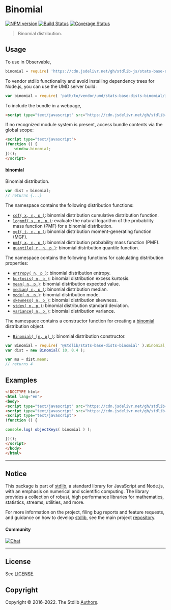<!--

@license Apache-2.0

Copyright (c) 2018 The Stdlib Authors.

Licensed under the Apache License, Version 2.0 (the "License");
you may not use this file except in compliance with the License.
You may obtain a copy of the License at

   http://www.apache.org/licenses/LICENSE-2.0

Unless required by applicable law or agreed to in writing, software
distributed under the License is distributed on an "AS IS" BASIS,
WITHOUT WARRANTIES OR CONDITIONS OF ANY KIND, either express or implied.
See the License for the specific language governing permissions and
limitations under the License.

-->

# Binomial

[![NPM version][npm-image]][npm-url] [![Build Status][test-image]][test-url] [![Coverage Status][coverage-image]][coverage-url] <!-- [![dependencies][dependencies-image]][dependencies-url] -->

> Binomial distribution.



<section class="usage">

## Usage

To use in Observable,

```javascript
binomial = require( 'https://cdn.jsdelivr.net/gh/stdlib-js/stats-base-dists-binomial@umd/browser.js' )
```

To vendor stdlib functionality and avoid installing dependency trees for Node.js, you can use the UMD server build:

```javascript
var binomial = require( 'path/to/vendor/umd/stats-base-dists-binomial/index.js' )
```

To include the bundle in a webpage,

```html
<script type="text/javascript" src="https://cdn.jsdelivr.net/gh/stdlib-js/stats-base-dists-binomial@umd/browser.js"></script>
```

If no recognized module system is present, access bundle contents via the global scope:

```html
<script type="text/javascript">
(function () {
    window.binomial;
})();
</script>
```

#### binomial

Binomial distribution.

```javascript
var dist = binomial;
// returns {...}
```

The namespace contains the following distribution functions:

<!-- <toc pattern="*+(cdf|pmf|mgf|quantile)*"> -->

<div class="namespace-toc">

-   <span class="signature">[`cdf( x, n, p )`][@stdlib/stats/base/dists/binomial/cdf]</span><span class="delimiter">: </span><span class="description">binomial distribution cumulative distribution function.</span>
-   <span class="signature">[`logpmf( x, n, p )`][@stdlib/stats/base/dists/binomial/logpmf]</span><span class="delimiter">: </span><span class="description">evaluate the natural logarithm of the probability mass function (PMF) for a binomial distribution.</span>
-   <span class="signature">[`mgf( t, n, p )`][@stdlib/stats/base/dists/binomial/mgf]</span><span class="delimiter">: </span><span class="description">binomial distribution moment-generating function (MGF).</span>
-   <span class="signature">[`pmf( x, n, p )`][@stdlib/stats/base/dists/binomial/pmf]</span><span class="delimiter">: </span><span class="description">binomial distribution probability mass function (PMF).</span>
-   <span class="signature">[`quantile( r, n, p )`][@stdlib/stats/base/dists/binomial/quantile]</span><span class="delimiter">: </span><span class="description">binomial distribution quantile function.</span>

</div>

<!-- </toc> -->

The namespace contains the following functions for calculating distribution properties:

<!-- <toc pattern="*+(entropy|kurtosis|mean|median|mode|skewness|stdev|variance)*"> -->

<div class="namespace-toc">

-   <span class="signature">[`entropy( n, p )`][@stdlib/stats/base/dists/binomial/entropy]</span><span class="delimiter">: </span><span class="description">binomial distribution entropy.</span>
-   <span class="signature">[`kurtosis( n, p )`][@stdlib/stats/base/dists/binomial/kurtosis]</span><span class="delimiter">: </span><span class="description">binomial distribution excess kurtosis.</span>
-   <span class="signature">[`mean( n, p )`][@stdlib/stats/base/dists/binomial/mean]</span><span class="delimiter">: </span><span class="description">binomial distribution expected value.</span>
-   <span class="signature">[`median( n, p )`][@stdlib/stats/base/dists/binomial/median]</span><span class="delimiter">: </span><span class="description">binomial distribution median.</span>
-   <span class="signature">[`mode( n, p )`][@stdlib/stats/base/dists/binomial/mode]</span><span class="delimiter">: </span><span class="description">binomial distribution mode.</span>
-   <span class="signature">[`skewness( n, p )`][@stdlib/stats/base/dists/binomial/skewness]</span><span class="delimiter">: </span><span class="description">binomial distribution skewness.</span>
-   <span class="signature">[`stdev( n, p )`][@stdlib/stats/base/dists/binomial/stdev]</span><span class="delimiter">: </span><span class="description">binomial distribution standard deviation.</span>
-   <span class="signature">[`variance( n, p )`][@stdlib/stats/base/dists/binomial/variance]</span><span class="delimiter">: </span><span class="description">binomial distribution variance.</span>

</div>

<!-- </toc> -->

The namespace contains a constructor function for creating a [binomial][binomial-distribution] distribution object.

<!-- <toc pattern="*ctor*"> -->

<div class="namespace-toc">

-   <span class="signature">[`Binomial( [n, p] )`][@stdlib/stats/base/dists/binomial/ctor]</span><span class="delimiter">: </span><span class="description">binomial distribution constructor.</span>

</div>

<!-- </toc> -->

```javascript
var Binomial = require( '@stdlib/stats-base-dists-binomial' ).Binomial;
var dist = new Binomial( 10, 0.4 );

var mu = dist.mean;
// returns 4
```

</section>

<!-- /.usage -->

<section class="examples">

## Examples

<!-- TODO: better examples -->

<!-- eslint no-undef: "error" -->

```html
<!DOCTYPE html>
<html lang="en">
<body>
<script type="text/javascript" src="https://cdn.jsdelivr.net/gh/stdlib-js/utils-keys@umd/browser.js"></script>
<script type="text/javascript" src="https://cdn.jsdelivr.net/gh/stdlib-js/stats-base-dists-binomial@umd/browser.js"></script>
<script type="text/javascript">
(function () {

console.log( objectKeys( binomial ) );

})();
</script>
</body>
</html>
```

</section>

<!-- /.examples -->

<!-- Section for related `stdlib` packages. Do not manually edit this section, as it is automatically populated. -->

<section class="related">

</section>

<!-- /.related -->

<!-- Section for all links. Make sure to keep an empty line after the `section` element and another before the `/section` close. -->


<section class="main-repo" >

* * *

## Notice

This package is part of [stdlib][stdlib], a standard library for JavaScript and Node.js, with an emphasis on numerical and scientific computing. The library provides a collection of robust, high performance libraries for mathematics, statistics, streams, utilities, and more.

For more information on the project, filing bug reports and feature requests, and guidance on how to develop [stdlib][stdlib], see the main project [repository][stdlib].

#### Community

[![Chat][chat-image]][chat-url]

---

## License

See [LICENSE][stdlib-license].


## Copyright

Copyright &copy; 2016-2022. The Stdlib [Authors][stdlib-authors].

</section>

<!-- /.stdlib -->

<!-- Section for all links. Make sure to keep an empty line after the `section` element and another before the `/section` close. -->

<section class="links">

[npm-image]: http://img.shields.io/npm/v/@stdlib/stats-base-dists-binomial.svg
[npm-url]: https://npmjs.org/package/@stdlib/stats-base-dists-binomial

[test-image]: https://github.com/stdlib-js/stats-base-dists-binomial/actions/workflows/test.yml/badge.svg?branch=v0.0.7
[test-url]: https://github.com/stdlib-js/stats-base-dists-binomial/actions/workflows/test.yml?query=branch:v0.0.7

[coverage-image]: https://img.shields.io/codecov/c/github/stdlib-js/stats-base-dists-binomial/main.svg
[coverage-url]: https://codecov.io/github/stdlib-js/stats-base-dists-binomial?branch=main

<!--

[dependencies-image]: https://img.shields.io/david/stdlib-js/stats-base-dists-binomial.svg
[dependencies-url]: https://david-dm.org/stdlib-js/stats-base-dists-binomial/main

-->

[chat-image]: https://img.shields.io/gitter/room/stdlib-js/stdlib.svg
[chat-url]: https://gitter.im/stdlib-js/stdlib/

[stdlib]: https://github.com/stdlib-js/stdlib

[stdlib-authors]: https://github.com/stdlib-js/stdlib/graphs/contributors

[umd]: https://github.com/umdjs/umd
[es-module]: https://developer.mozilla.org/en-US/docs/Web/JavaScript/Guide/Modules

[deno-url]: https://github.com/stdlib-js/stats-base-dists-binomial/tree/deno
[umd-url]: https://github.com/stdlib-js/stats-base-dists-binomial/tree/umd
[esm-url]: https://github.com/stdlib-js/stats-base-dists-binomial/tree/esm
[branches-url]: https://github.com/stdlib-js/stats-base-dists-binomial/blob/main/branches.md

[stdlib-license]: https://raw.githubusercontent.com/stdlib-js/stats-base-dists-binomial/main/LICENSE

[binomial-distribution]: https://en.wikipedia.org/wiki/Binomial_distribution

<!-- <toc-links> -->

[@stdlib/stats/base/dists/binomial/ctor]: https://github.com/stdlib-js/stats-base-dists-binomial-ctor/tree/umd

[@stdlib/stats/base/dists/binomial/entropy]: https://github.com/stdlib-js/stats-base-dists-binomial-entropy/tree/umd

[@stdlib/stats/base/dists/binomial/kurtosis]: https://github.com/stdlib-js/stats-base-dists-binomial-kurtosis/tree/umd

[@stdlib/stats/base/dists/binomial/mean]: https://github.com/stdlib-js/stats-base-dists-binomial-mean/tree/umd

[@stdlib/stats/base/dists/binomial/median]: https://github.com/stdlib-js/stats-base-dists-binomial-median/tree/umd

[@stdlib/stats/base/dists/binomial/mode]: https://github.com/stdlib-js/stats-base-dists-binomial-mode/tree/umd

[@stdlib/stats/base/dists/binomial/skewness]: https://github.com/stdlib-js/stats-base-dists-binomial-skewness/tree/umd

[@stdlib/stats/base/dists/binomial/stdev]: https://github.com/stdlib-js/stats-base-dists-binomial-stdev/tree/umd

[@stdlib/stats/base/dists/binomial/variance]: https://github.com/stdlib-js/stats-base-dists-binomial-variance/tree/umd

[@stdlib/stats/base/dists/binomial/cdf]: https://github.com/stdlib-js/stats-base-dists-binomial-cdf/tree/umd

[@stdlib/stats/base/dists/binomial/logpmf]: https://github.com/stdlib-js/stats-base-dists-binomial-logpmf/tree/umd

[@stdlib/stats/base/dists/binomial/mgf]: https://github.com/stdlib-js/stats-base-dists-binomial-mgf/tree/umd

[@stdlib/stats/base/dists/binomial/pmf]: https://github.com/stdlib-js/stats-base-dists-binomial-pmf/tree/umd

[@stdlib/stats/base/dists/binomial/quantile]: https://github.com/stdlib-js/stats-base-dists-binomial-quantile/tree/umd

<!-- </toc-links> -->

</section>

<!-- /.links -->
